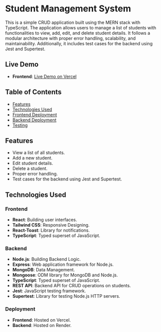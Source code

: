 # Student Management System

This is a simple CRUD application built using the MERN stack with TypeScript. The application allows users to manage a list of students with functionalities to view, add, edit, and delete student details. It follows a modular architecture with proper error handling, scalability, and maintainability. Additionally, it includes test cases for the backend using Jest and Supertest.

## Live Demo

- **Frontend**: [Live Demo on Vercel](https://crud-application-henna.vercel.app/)

## Table of Contents

- [Features](#features)
- [Technologies Used](#technologies-used)
- [Frontend Deployment](#frontend-deployment)
- [Backend Deployment](#backend-deployment)
- [Testing](#testing)

## Features

- View a list of all students.
- Add a new student.
- Edit student details.
- Delete a student.
- Proper error handling.
- Test cases for the backend using Jest and Supertest.

## Technologies Used

### Frontend
- **React**: Building user interfaces.
- **Tailwind CSS**: Responsive Designing.
- **React-Toast**: Library for notifications.
- **TypeScript**: Typed superset of JavaScript.

### Backend
- **Node.js**: Building Backend Logic.
- **Express**: Web application framework for Node.js.
- **MongoDB**: Data Management.
- **Mongoose**: ODM library for MongoDB and Node.js.
- **TypeScript**: Typed superset of JavaScript.
- **REST API**: Backend API for CRUD operations on students.
- **Jest**: JavaScript testing framework.
- **Supertest**: Library for testing Node.js HTTP servers.

### Deployment
- **Frontend**: Hosted on Vercel.
- **Backend**: Hosted on Render.

